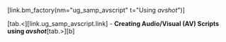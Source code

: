 [link.bm_factory(nm="ug_samp_avscript" t="Using *avshot*")]

[tab.<][link.ug_samp_avscript.link] - **Creating Audio/Visual (AV) Scripts using *avshot***[tab.>][b]
